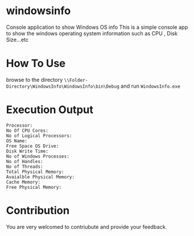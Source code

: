 # windowsinfo
Console application to show Windows OS info
This is a simple console app to show the windows operating system information such as CPU , Disk Size...etc
# How To Use
browse to the directory 
```\\Folder-Directory\WindowsInfo\WindowsInfo\bin\Debug```
and run ```WindowsInfo.exe```

# Execution Output
``` 
Processor:
No Of CPU Cores:
No of Logical Processors:
OS Name:
Free Space OS Drive:
Disk Write Time:
No of Windows Processes:
No of Handles:
No of Threads:
Total Physical Memory:
Avaialble Physical Memory:
Cache Memory:
Free Physical Memory:
```

# Contribution
You are very welcomed to contriubute and provide your feedback.
